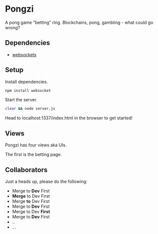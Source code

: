 # Pongzi

A pong game "betting" ring. Blockchains, pong, gambling - what could go wrong?

## Dependencies

* [websockets](https://medium.com/@martin.sikora/node-js-websocket-simple-chat-tutorial-2def3a841b61)

## Setup

Install dependencies.

```bash
npm install websocket
```
Start the server.

```bash
clear && node server.js
```

Head to localhost:1337/index.html in the browser to get started!

## Views
Pongzi has four views aka UIs.  

The first is the betting page.

##  Collaborators

Just a heads up, please do the following:
* Merge to **Dev** First
* **Merge** to Dev First
* Merge **to** Dev First
* Merge to **Dev** First
* Merge to Dev **First**
* Merge to **Dev** First
* ..
* ...

